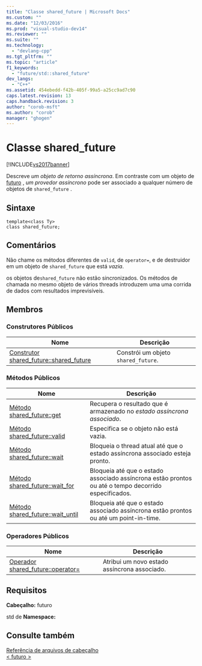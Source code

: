 ```yaml
---
title: "Classe shared_future | Microsoft Docs"
ms.custom: ""
ms.date: "12/03/2016"
ms.prod: "visual-studio-dev14"
ms.reviewer: ""
ms.suite: ""
ms.technology: 
  - "devlang-cpp"
ms.tgt_pltfrm: ""
ms.topic: "article"
f1_keywords: 
  - "future/std::shared_future"
dev_langs: 
  - "C++"
ms.assetid: 454ebedd-f42b-405f-99a5-a25cc9ad7c90
caps.latest.revision: 13
caps.handback.revision: 3
author: "corob-msft"
ms.author: "corob"
manager: "ghogen"
---
```

# Classe shared_future
[!INCLUDE[vs2017banner](../assembler/inline/includes/vs2017banner.md)]

Descreve *um objeto de retorno assíncrona*.  Em contraste com um objeto de [futuro](../standard-library/future-class.md) , *um provedor assíncrono* pode ser associado a qualquer número de objetos de `shared_future` .  
  
## Sintaxe  
  
```  
template<class Ty>  
class shared_future;  
```  
  
## Comentários  
 Não chame os métodos diferentes de `valid`, de `operator=`, e de destruidor em um objeto de `shared_future` que está *vazia*.  
  
 os objetos de`shared_future` não estão sincronizados.  Os métodos de chamada no mesmo objeto de vários threads introduzem uma uma corrida de dados com resultados imprevisíveis.  
  
## Membros  
  
### Construtores Públicos  
  
|Nome|Descrição|  
|----------|---------------|  
|[Construtor shared\_future::shared\_future](../Topic/shared_future::shared_future%20Constructor.md)|Constrói um objeto `shared_future`.|  
  
### Métodos Públicos  
  
|Nome|Descrição|  
|----------|---------------|  
|[Método shared\_future::get](../Topic/shared_future::get%20Method.md)|Recupera o resultado que é armazenado no *estado assíncrona associado*.|  
|[Método shared\_future::valid](../Topic/shared_future::valid%20Method.md)|Especifica se o objeto não está vazia.|  
|[Método shared\_future::wait](../Topic/shared_future::wait%20Method.md)|Bloqueia o thread atual até que o estado assíncrona associado esteja pronto.|  
|[Método shared\_future::wait\_for](../Topic/shared_future::wait_for%20Method.md)|Bloqueia até que o estado associado assíncrona estão prontos ou até o tempo decorrido especificados.|  
|[Método shared\_future::wait\_until](../Topic/shared_future::wait_until%20Method.md)|Bloqueia até que o estado associado assíncrona estão prontos ou até um point\-in\-time.|  
  
### Operadores Públicos  
  
|Nome|Descrição|  
|----------|---------------|  
|[Operador shared\_future::operator\=](../Topic/shared_future::operator=%20Operator.md)|Atribui um novo estado assíncrona associado.|  
  
## Requisitos  
 **Cabeçalho:** futuro  
  
 std de **Namespace:**  
  
## Consulte também  
 [Referência de arquivos de cabeçalho](../standard-library/cpp-standard-library-header-files.md)   
 [\< futuro \>](../standard-library/future.md)